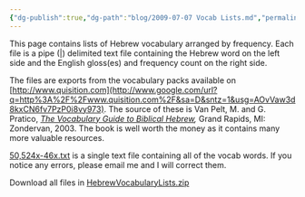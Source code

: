 ```yaml
---
{"dg-publish":true,"dg-path":"blog/2009-07-07 Vocab Lists.md","permalink":"/blog/2009-07-07-vocab-lists/","tags":["vocab","hebrew","old-testament"],"noteIcon":"","created":"2009-07-07","updated":""}
---
```



This page contains lists of Hebrew vocabulary arranged by frequency. Each file is a pipe (|) delimited text file containing the Hebrew word on the left side and the English gloss(es) and frequency count on the right side.

The files are exports from the vocabulary packs available on [http://www.quisition.com](http://www.google.com/url?q=http%3A%2F%2Fwww.quisition.com%2F&sa=D&sntz=1&usg=AOvVaw3d8kxCN6fv7PzP0i8vy973). The source of these is Van Pelt, M. and G. Pratico, [_The Vocabulary Guide to Biblical Hebrew_](http://www.google.com/url?q=http%3A%2F%2Fwww.amazon.com%2FVocabulary-Guide-Biblical-Hebrew%2Fdp%2F0310250722&sa=D&sntz=1&usg=AOvVaw2ZeOCMJsMhXy-LPGqvBMx4)_,_ Grand Rapids, MI: Zondervan, 2003. The book is well worth the money as it contains many more valuable resources.

[50,524x-46x.txt](https://raw.githubusercontent.com/jag3773/ekfocus/main/src/site/attachments/vocab-lists/50%2C524x-46x.txt) is a single text file containing all of the vocab words. If you notice any errors, please email me and I will correct them.

Download all files in [HebrewVocabularyLists.zip](https://github.com/jag3773/ekfocus/raw/main/src/site/attachments/HebrewVocabularyLists.zip)